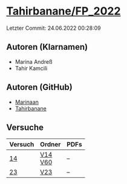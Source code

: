 # [Tahirbanane/FP_2022](https://github.com/Tahirbanane/FP_2022)

Letzter Commit: 24.06.2022 00:28:09

## Autoren (Klarnamen)
- Marina Andreß
- Tahir Kamcili

## Autoren (GitHub)
- [Marinaan](https://github.com/Marinaan)
- [Tahirbanane](https://github.com/Tahirbanane)

## Versuche

|       Versuch        |                                                            Ordner                                                             |PDFs|
|----------------------|-------------------------------------------------------------------------------------------------------------------------------|----|
|[14](../../versuch/14)|[V14](https://github.com/Tahirbanane/FP_2022/tree/master/V14)<br/>[V60](https://github.com/Tahirbanane/FP_2022/tree/master/V60)|–   |
|[23](../../versuch/23)|[V23](https://github.com/Tahirbanane/FP_2022/tree/master/V23)                                                                  |–   |
